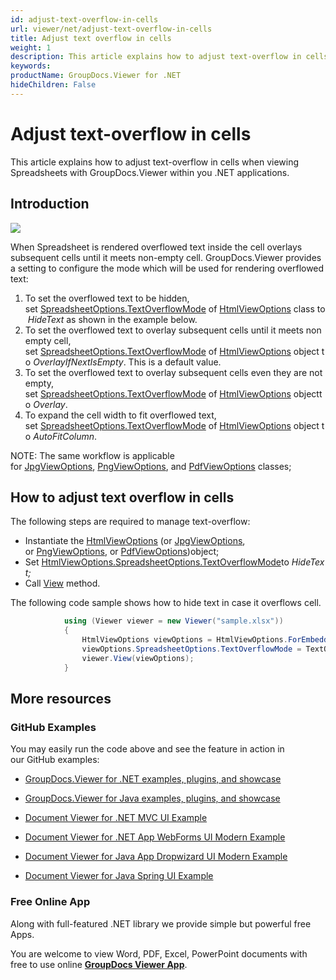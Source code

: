 ```yaml
---
id: adjust-text-overflow-in-cells
url: viewer/net/adjust-text-overflow-in-cells
title: Adjust text overflow in cells
weight: 1
description: This article explains how to adjust text-overflow in cells when viewing Spreadsheets with GroupDocs.Viewer within your .NET applications.
keywords: 
productName: GroupDocs.Viewer for .NET
hideChildren: False
---
```

# Adjust text-overflow in cells

This article explains how to adjust text-overflow in cells when viewing Spreadsheets with GroupDocs.Viewer within you .NET applications.

## Introduction

![](viewer-net/images/adjust-text-overflow-in-cells.png)

When Spreadsheet is rendered overflowed text inside the cell overlays subsequent cells until it meets non-empty cell. GroupDocs.Viewer provides a setting to configure the mode which will be used for rendering overflowed text:

1.  To set the overflowed text to be hidden, set [SpreadsheetOptions.TextOverflowMode](https://apireference.groupdocs.com/net/viewer/groupdocs.viewer.options/spreadsheetoptions/properties/textoverflowmode) of [HtmlViewOptions](https://apireference.groupdocs.com/net/viewer/groupdocs.viewer.options/htmlviewoptions) class to *HideText* as shown in the example below.
2.  To set the overflowed text to overlay subsequent cells until it meets non empty cell, set [SpreadsheetOptions.TextOverflowMode](https://apireference.groupdocs.com/net/viewer/groupdocs.viewer.options/spreadsheetoptions/properties/textoverflowmode) of [HtmlViewOptions](https://apireference.groupdocs.com/net/viewer/groupdocs.viewer.options/htmlviewoptions) object to *OverlayIfNextIsEmpty*. This is a default value.
3.  To set the overflowed text to overlay subsequent cells even they are not empty, set [SpreadsheetOptions.TextOverflowMode](https://apireference.groupdocs.com/net/viewer/groupdocs.viewer.options/spreadsheetoptions/properties/textoverflowmode) of [HtmlViewOptions](https://apireference.groupdocs.com/net/viewer/groupdocs.viewer.options/htmlviewoptions) objectto *Overlay*.
4.  To expand the cell width to fit overflowed text, set [SpreadsheetOptions.TextOverflowMode](https://apireference.groupdocs.com/net/viewer/groupdocs.viewer.options/spreadsheetoptions/properties/textoverflowmode) of [HtmlViewOptions](https://apireference.groupdocs.com/net/viewer/groupdocs.viewer.options/htmlviewoptions) object to *AutoFitColumn*. 

NOTE: The same workflow is applicable for [JpgViewOptions](https://apireference.groupdocs.com/net/viewer/groupdocs.viewer.options/jpgviewoptions), [PngViewOptions](https://apireference.groupdocs.com/net/viewer/groupdocs.viewer.options/pngviewoptions), and [PdfViewOptions](https://apireference.groupdocs.com/net/viewer/groupdocs.viewer.options/pdfviewoptions) classes;

## How to adjust text overflow in cells 

The following steps are required to manage text-overflow:

*   Instantiate the [HtmlViewOptions](https://apireference.groupdocs.com/net/viewer/groupdocs.viewer.options/htmlviewoptions) (or [JpgViewOptions](https://apireference.groupdocs.com/net/viewer/groupdocs.viewer.options/jpgviewoptions), or [PngViewOptions](https://apireference.groupdocs.com/net/viewer/groupdocs.viewer.options/pngviewoptions), or [PdfViewOptions](https://apireference.groupdocs.com/net/viewer/groupdocs.viewer.options/pdfviewoptions))object;
*   Set [HtmlViewOptions.SpreadsheetOptions.TextOverflowMode](https://apireference.groupdocs.com/net/viewer/groupdocs.viewer.options/spreadsheetoptions/properties/textoverflowmode)to *HideText;*
*   Call [View](https://apireference.groupdocs.com/net/viewer/groupdocs.viewer/viewer/methods/view) method.

The following code sample shows how to hide text in case it overflows cell.

```csharp
            using (Viewer viewer = new Viewer("sample.xlsx"))
            {
                HtmlViewOptions viewOptions = HtmlViewOptions.ForEmbeddedResources();
                viewOptions.SpreadsheetOptions.TextOverflowMode = TextOverflowMode.HideText;
                viewer.View(viewOptions);
            }
```

## More resources

### GitHub Examples

You may easily run the code above and see the feature in action in our GitHub examples:

*   [GroupDocs.Viewer for .NET examples, plugins, and showcase](https://github.com/groupdocs-viewer/GroupDocs.Viewer-for-.NET)
    
*   [GroupDocs.Viewer for Java examples, plugins, and showcase](https://github.com/groupdocs-viewer/GroupDocs.Viewer-for-Java)
    
*   [Document Viewer for .NET MVC UI Example](https://github.com/groupdocs-viewer/GroupDocs.Viewer-for-.NET-MVC) 
    
*   [Document Viewer for .NET App WebForms UI Modern Example](https://github.com/groupdocs-viewer/GroupDocs.Viewer-for-.NET-WebForms)
    
*   [Document Viewer for Java App Dropwizard UI Modern Example](https://github.com/groupdocs-viewer/GroupDocs.Viewer-for-Java-Dropwizard)
    
*   [Document Viewer for Java Spring UI Example](https://github.com/groupdocs-viewer/GroupDocs.Viewer-for-Java-Spring)
    

### Free Online App

Along with full-featured .NET library we provide simple but powerful free Apps.

You are welcome to view Word, PDF, Excel, PowerPoint documents with free to use online **[GroupDocs Viewer App](https://products.groupdocs.app/viewer)**.
